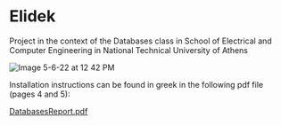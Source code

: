 # Elidek
Project in the context of the Databases class in School of Electrical and Computer Engineering in National Technical University of Athens

![Image 5-6-22 at 12 42 PM](https://user-images.githubusercontent.com/57630709/172062588-425bdcfe-e9cf-452e-aa67-39767e86fe05.jpg)

Installation instructions can be found in greek in the following pdf file (pages 4 and 5):

[DatabasesReport.pdf](https://github.com/goutzou/Elidek/files/8840462/DatabasesReport.pdf)
